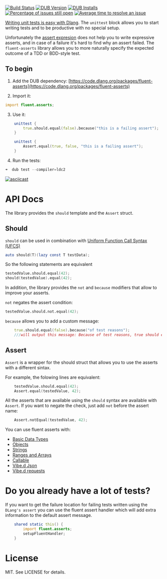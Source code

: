 [![Build Status](https://travis-ci.org/gedaiu/fluent-asserts.svg?branch=master)](https://travis-ci.org/gedaiu/fluent-asserts)
[![DUB Version](https://img.shields.io/dub/v/fluent-asserts.svg)](https://code.dlang.org/packages/fluent-asserts)
[![DUB Installs](https://img.shields.io/dub/dt/fluent-asserts.svg)](https://code.dlang.org/packages/fluent-asserts)
[![Percentage of issues still open](http://isitmaintained.com/badge/open/gedaiu/fluent-asserts.svg)](http://isitmaintained.com/project/gedaiu/fluent-asserts "Percentage of issues still open")
[![Average time to resolve an issue](http://isitmaintained.com/badge/resolution/gedaiu/fluent-asserts.svg)](http://isitmaintained.com/project/gedaiu/fluent-asserts "Average time to resolve an issue")

[Writing unit tests is easy with Dlang](https://dlang.org/spec/unittest.html). The `unittest` block allows you to start writing tests and to be productive with no special setup.

Unfortunately the [assert expresion](https://dlang.org/spec/expression.html#AssertExpression) does not help you to write expressive asserts, and in case of a failure it's hard to find why an assert failed. The `fluent-asserts` library allows you to more naturally specify the expected outcome of a TDD or BDD-style test.

## To begin

1. Add the DUB dependency:
[https://code.dlang.org/packages/fluent-asserts](https://code.dlang.org/packages/fluent-asserts)

2. Import it:
```D
import fluent.asserts;
```

3. Use it:
```D
    unittest {
        true.should.equal(false).because("this is a failing assert");
    }

    unittest {
        Assert.equal(true, false, "this is a failing assert");
    }
```

4. Run the tests:
```D
➜  dub test --compiler=ldc2
```

[![asciicast](https://asciinema.org/a/9x0suc3hanpe67uegtster7o1.png)](https://asciinema.org/a/9x0suc3hanpe67uegtster7o1)

# API Docs

The library provides the `should` template and the `Assert` struct.

## Should

`should` can be used in combination with [Uniform Function Call Syntax (UFCS)](https://dlang.org/spec/function.html#pseudo-member)

```D
auto should(T)(lazy const T testData);
```

So the following statements are equivalent

```D
testedValue.should.equal(42);
should(testedValue).equal(42);
```

In addition, the library provides the `not` and `because` modifiers that allow to improve your asserts.

`not` negates the assert condition:

```D
testedValue.should.not.equal(42);
```

`because` allows you to add a custom message:

```D
    true.should.equal(false).because("of test reasons");
    ///will output this message: Because of test reasons, true should equal `false`.
```

## Assert

`Assert` is a wrapper for the should struct that allows you to use the asserts with a different sintax.

For example, the folowing lines are equivalent:
```D
    testedValue.should.equal(42);
    Assert.equal(testedValue, 42);
```

All the asserts that are available using the `should` syntax are available with `Assert`. If you want to negate the check,
just add `not` before the assert name:

```D
    Assert.notEqual(testedValue, 42);
```

You can use fluent asserts with:

- [Basic Data Types](api/basic.md)
- [Objects](api/objects.md)
- [Strings](api/strings.md)
- [Ranges and Arrays](api/ranges.md)
- [Callable](api/callable.md)
- [Vibe.d Json](api/vibe-json.md)
- [Vibe.d requests](api/vibe-requests.md)

# Do you already have a lot of tests?

If you want to get the failure location for failing tests written using the `DLang's assert` you can use the
fluent assert handler which will add extra information to the default assert message.

```D
    shared static this() {
        import fluent.asserts;
        setupFluentHandler;
    }
```

# License

MIT. See LICENSE for details.
